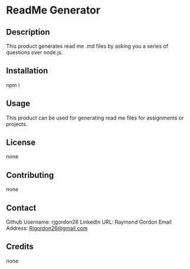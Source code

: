 
  # ReadMe Generator


  ## Description

  This product generates read me .md files by asking you a series of questions over node.js.

  ## Installation

  npm i

  ## Usage

  This product can be used for generating read me files for assignments or projects.

  ## License

  none

  ## Contributing

  none


  ## Contact

  Github Username: rjgordon26
  LinkedIn URL: Raymond Gordon
  Email Address: Rjgordon26@gmail.com

  ## Credits

  none

  